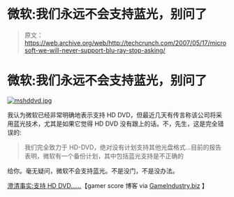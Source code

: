 # 微软:我们永远不会支持蓝光，别问了

> 原文：<https://web.archive.org/web/http://techcrunch.com/2007/05/17/microsoft-we-will-never-support-blu-ray-stop-asking/>

# 微软:我们永远不会支持蓝光，别问了

[![mshddvd.jpg](img/beed1eee2a82a7092b9301f20fc88eff.png)](https://web.archive.org/web/20210227195025/https://beta.techcrunch.com/wp-content/uploads/2007/05/mshddvd.jpg "mshddvd.jpg")

我认为微软已经非常明确地表示支持 HD DVD，但最近几天有传言称该公司将采用蓝光技术，尤其是如果它觉得 HD DVD 没有跟上的话。不，先生，这是完全错误的:

> 我们完全致力于 HD-DVD，绝对没有计划支持其他光盘格式…目前的报告表明，微软有一个备份计划，其中包括蓝光支持是不正确的

给你。毫无疑问，微软不会支持蓝光。不是没门，不是没办法。

[澄清事实:支持 HD DVD……](https://web.archive.org/web/20210227195025/http://gamerscoreblog.com/team/archive/2007/05/16/545312.aspx)【gamer score 博客 via [GameIndustry.biz](https://web.archive.org/web/20210227195025/http://www.gamesindustry.biz/content_page.php?aid=25092) 】
